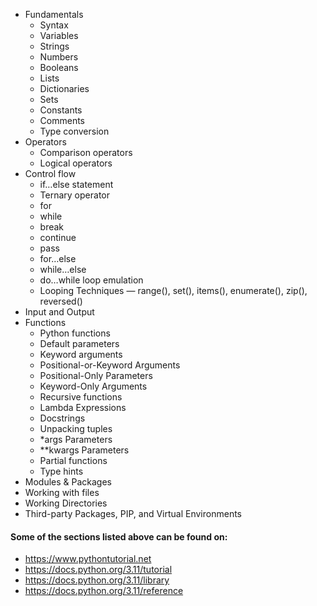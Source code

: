 - Fundamentals
  - Syntax
  - Variables
  - Strings
  - Numbers
  - Booleans
  - Lists
  - Dictionaries
  - Sets
  - Constants
  - Comments
  - Type conversion
- Operators
  - Comparison operators
  - Logical operators
- Control flow
  - if…else statement
  - Ternary operator
  - for
  - while
  - break
  - continue
  - pass
  - for…else
  - while…else
  - do…while loop emulation
  - Looping Techniques — range(), set(), items(), enumerate(), zip(), reversed()
- Input and Output
- Functions
  - Python functions
  - Default parameters
  - Keyword arguments
  - Positional-or-Keyword Arguments
  - Positional-Only Parameters
  - Keyword-Only Arguments
  - Recursive functions
  - Lambda Expressions
  - Docstrings
  - Unpacking tuples
  - *args Parameters
  - **kwargs Parameters
  - Partial functions
  - Type hints
- Modules & Packages
- Working with files
- Working Directories
- Third-party Packages, PIP, and Virtual Environments

#### Some of the sections listed above can be found on:
- https://www.pythontutorial.net
- https://docs.python.org/3.11/tutorial
- https://docs.python.org/3.11/library
- https://docs.python.org/3.11/reference